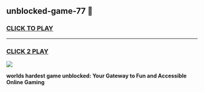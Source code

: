 
## unblocked-game-77 👋
<h3>
<a href="https://premium.freeplayer.one?title=unblocked-game-77&ref=14F">CLICK TO PLAY</a></h3>
<hr>

<h3>
<a href="https://premium.freeplayer.one?title=unblocked-game-77&ref=14F">CLICK 2 PLAY</a>
  
</h3>

<a href="https://premium.freeplayer.one?title=unblocked-game-77&ref=12F/"><img src="https://clearcache.store/games.png"></a>


**worlds hardest game unblocked: Your Gateway to Fun and Accessible Online Gaming**
